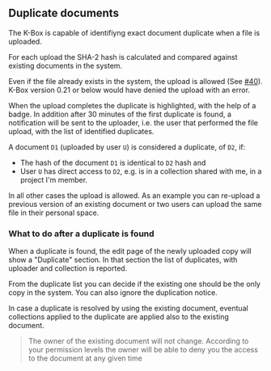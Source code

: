## Duplicate documents

The K-Box is capable of identifiyng exact document duplicate when a file is uploaded.

For each upload the SHA-2 hash is calculated and compared against existing documents in the system.

Even if the file already exists in the system, the upload is allowed (See [#40](https://github.com/k-box/k-box/issues/40)). K-Box version 0.21 or below would have denied the upload with an error.

When the upload completes the duplicate is highlighted, with the help of a badge. In addition after 30 minutes of the first duplicate is found, a notification will be sent to the uploader, i.e. the user that performed the file upload, with the list of identified duplicates.

A document `D1` (uploaded by user `U`) is considered a duplicate, of `D2`, if:

- The hash of the document `D1` is identical to `D2` hash and
- User `U` has direct access to `D2`, e.g. is in a collection shared with me, in a project I'm member.

In all other cases the upload is allowed. As an example you can re-upload a previous version of an existing document or two users can upload the same file in their personal space.


### What to do after a duplicate is found

When a duplicate is found, the edit page of the newly uploaded copy will show a "Duplicate" section. In that section the list of duplicates, with uploader and collection is reported.

From the duplicate list you can decide if the existing one should be the only copy in the system. You can also ignore the duplication notice.

In case a duplicate is resolved by using the existing document, eventual collections applied to the duplicate are applied also to the existing document.

> The owner of the existing document will not change. According to your permission levels the owner will be able to deny you the access to the document at any given time

